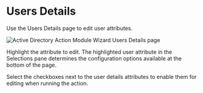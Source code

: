 # Users Details

Use the Users Details page to edit user attributes.

![Active Directory Action Module Wizard Users Details page](/img/versioned_docs/accessanalyzer_11.6/accessanalyzer/admin/action/activedirectory/operations/usersdetails.webp)

Highlight the attribute to edit. The highlighted user attribute in the Selections pane determines
the configuration options available at the bottom of the page.

Select the checkboxes next to the user details attributes to enable them for editing when running
the action.
